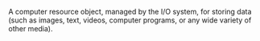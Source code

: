 A computer resource object, managed by the I/O system, for storing data (such as images, text, videos, computer programs, or any wide variety of other media).
